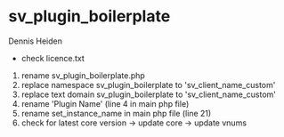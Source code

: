 # sv_plugin_boilerplate
Dennis Heiden

- check licence.txt

1. rename sv_plugin_boilerplate.php
2. replace namespace sv_plugin_boilerplate to 'sv_client_name_custom'
3. replace text domain sv_plugin_boilerplate to 'sv_client_name_custom'
4. rename 'Plugin Name' (line 4 in main php file)
5. rename set_instance_name in main php file (line 21)
6. check for latest core version -> update core -> update vnums
